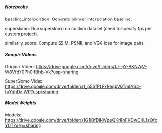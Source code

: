 ##### Notebooks

baseline_interpolation: Generate bilinear interpolation baseline. 

superslomo: Run superslomo on custom dataset (need to specify fps per custom project). 

similarity_score: Compute SSIM, PSNR, and VGG loss for image pairs. 

##### Sample Videos

Original Video: https://drive.google.com/drive/folders/1J-ejY-BKN7qV-W8VfdY0Ph0lfBisb-Vk?usp=sharing

SuperSlomo Video: https://drive.google.com/drive/folders/1_p5SfPLFxReqbVQTmIAS4-fuYghDv-WP?usp=sharing

##### Model Weights

Models: https://drive.google.com/drive/folders/1G1iBfDlNlVpeQKrRbFKDwCHL1zQfxY0T?usp=sharing
